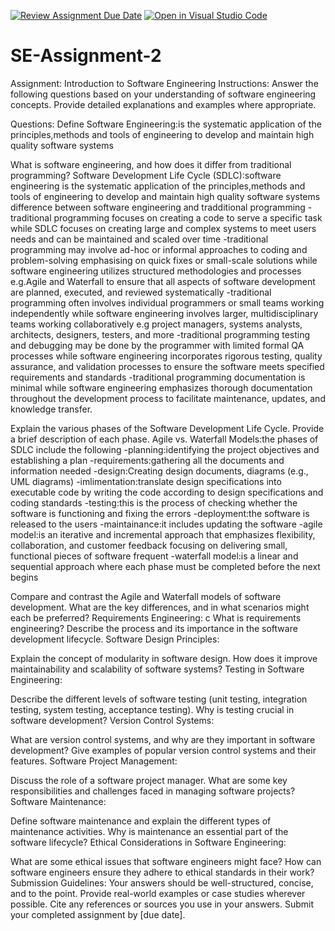 [![Review Assignment Due Date](https://classroom.github.com/assets/deadline-readme-button-24ddc0f5d75046c5622901739e7c5dd533143b0c8e959d652212380cedb1ea36.svg)](https://classroom.github.com/a/-ucQIGTc)
[![Open in Visual Studio Code](https://classroom.github.com/assets/open-in-vscode-718a45dd9cf7e7f842a935f5ebbe5719a5e09af4491e668f4dbf3b35d5cca122.svg)](https://classroom.github.com/online_ide?assignment_repo_id=15238586&assignment_repo_type=AssignmentRepo)
# SE-Assignment-2
Assignment: Introduction to Software Engineering
Instructions:
Answer the following questions based on your understanding of software engineering concepts. Provide detailed explanations and examples where appropriate.

Questions:
Define Software Engineering:is the systematic application of the principles,methods and tools of engineering to develop and maintain high quality software systems

What is software engineering, and how does it differ from traditional programming?
Software Development Life Cycle (SDLC):software engineering is the systematic application of the principles,methods and tools of engineering to develop and maintain high quality software systems
difference between software engineering and tradditional programming
   -traditional programming focuses on creating a code to serve a specific task while SDLC focuses on creating large and complex systems to meet users needs and can be maintained and scaled over time
   -traditional programming may involve ad-hoc or informal approaches to coding and problem-solving emphasising on quick fixes or small-scale solutions while software engineering utilizes structured methodologies and processes e.g.Agile and Waterfall to ensure that all aspects of software development are planned, executed, and reviewed systematically
   -traditional programming often involves individual programmers or small teams working independently while software engineering involves larger, multidisciplinary teams working collaboratively e.g project managers, systems analysts, architects, designers, testers, and more
   -traditional programming testing and debugging may be done by the programmer with limited formal QA processes while software engineering incorporates rigorous testing, quality assurance, and validation processes to ensure the software meets specified requirements and standards
   -traditional programming documentation is minimal while software engineering emphasizes thorough documentation throughout the development process to facilitate maintenance, updates, and knowledge transfer.

Explain the various phases of the Software Development Life Cycle. Provide a brief description of each phase.
Agile vs. Waterfall Models:the phases of SDLC include the following
   -planning:identifying the project objectives and establishing a plan
   -requirements:gathering all the documents and information needed
   -design:Creating design documents, diagrams (e.g., UML diagrams)
   -imlimentation:translate design specifications into executable code by writing the code according to design specifications and coding standards
   -testing:this is the process of checking whether the software is functioning and fixing the errors
   -deployment:the software is released to the users
   -maintainance:it includes updating the software
-agile model:is an iterative and incremental approach that emphasizes flexibility, collaboration, and customer feedback focusing on delivering small, functional pieces of software frequent
-waterfall model:is a linear and sequential approach where each phase must be completed before the next begins

Compare and contrast the Agile and Waterfall models of software development. What are the key differences, and in what scenarios might each be preferred?
Requirements Engineering:
c
What is requirements engineering? Describe the process and its importance in the software development lifecycle.
Software Design Principles:

Explain the concept of modularity in software design. How does it improve maintainability and scalability of software systems?
Testing in Software Engineering:

Describe the different levels of software testing (unit testing, integration testing, system testing, acceptance testing). Why is testing crucial in software development?
Version Control Systems:

What are version control systems, and why are they important in software development? Give examples of popular version control systems and their features.
Software Project Management:

Discuss the role of a software project manager. What are some key responsibilities and challenges faced in managing software projects?
Software Maintenance:

Define software maintenance and explain the different types of maintenance activities. Why is maintenance an essential part of the software lifecycle?
Ethical Considerations in Software Engineering:

What are some ethical issues that software engineers might face? How can software engineers ensure they adhere to ethical standards in their work?
Submission Guidelines:
Your answers should be well-structured, concise, and to the point.
Provide real-world examples or case studies wherever possible.
Cite any references or sources you use in your answers.
Submit your completed assignment by [due date].
